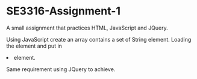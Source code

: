 SE3316-Assignment-1
===================
A small assignment that practices HTML, JavaScript and JQuery.

Using JavaScript create an array contains a set of String element.
Loading the element and put in <li> element.

Same requirement using JQuery to achieve.

